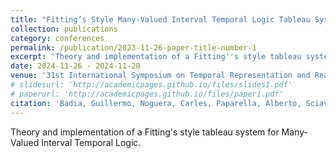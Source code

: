 ```yaml
---
title: "Fitting’s Style Many-Valued Interval Temporal Logic Tableau System: Theory and Implementation"
collection: publications
category: conferences
permalink: /publication/2023-11-26-paper-title-number-1
excerpt: 'Theory and implementation of a Fitting''s style tableau system for Many-Valued Interval Temporal Logic.'
date: 2024-11-26 - 2024-11-28
venue: '31st International Symposium on Temporal Representation and Reasoning (TIME 2024), Montpellier, France, 28–30 October 2024.'
# slidesurl: 'http://academicpages.github.io/files/slides1.pdf'
# paperurl: 'http://academicpages.github.io/files/paper1.pdf'
citation: 'Badia, Guillermo, Noguera, Carles, Paparella, Alberto, Sciavicco, Guido, and Stan, Eduard I. (2024). &quot;Fitting’s Style Many-Valued Interval Temporal Logic Tableau System: Theory and Implementation.&quot; <i>31st International Symposium on Temporal Representation and Reasoning (TIME 2024), Montpellier, France, 28–30 October 2024.</i>. 1(1).'
---
```


Theory and implementation of a Fitting's style tableau system for Many-Valued Interval Temporal Logic.